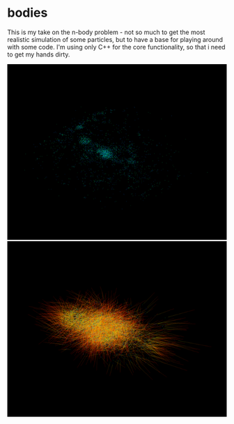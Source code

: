 # bodies

This is my take on the n-body problem - not so much to get the most realistic simulation of some particles, but to have a base for playing around with some code. I'm using only C++ for the core functionality, so that i need to get my hands dirty.

![Particles](https://raw.githubusercontent.com/weeska/bodies/gh-pages/screens/particles.png)
![Velocities](https://raw.githubusercontent.com/weeska/bodies/gh-pages/screens/velocity.png)
